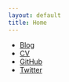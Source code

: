 ```yaml
---
layout: default
title: Home
---
```


* [Blog](/blog)
* <a href="/public/marius-serban-cv.pdf" target="_blank" download>CV</a>
* [GitHub](https://github.com/marius-serban)
* [Twitter](https://twitter.com/smarius)
